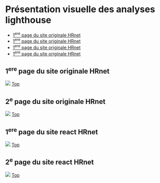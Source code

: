 <h1> Présentation visuelle des analyses lighthouse</h1>
<ul>
    <li><a href="img1">1<sup>ere</sup> page du site originale HRnet</a></li>
    <li><a href="img2">1<sup>ere</sup> page du site originale HRnet</a></li>
    <li><a href="img3">1<sup>ere</sup> page du site originale HRnet</a></li>
    <li><a href="img4">1<sup>ere</sup> page du site originale HRnet</a></li>
</ul>
<h2 id="img1">1<sup>ere</sup> page du site originale HRnet</h2>
<img  src="./hrnet_page1.png" />
<a href="/">Top</a>
<h2 id="img2">2<sup>e</sup> page du site originale HRnet</h2>
<img  src="./hrnet_page2.png" />
<a href="/">Top</a>
<h2 id="img3">1<sup>ere</sup> page du site react HRnet</h2>
<img src="./reactHrnet_page1.png" />
<a href="/">Top</a>
<h2 id="img4">2<sup>e</sup> page du site react HRnet</h2>
<img src="./reactHrnet_page2.png" />
<a href="/">Top</a>
